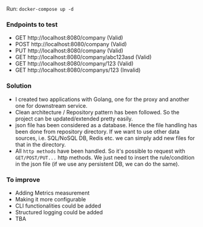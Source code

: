 Run: `docker-compose up -d`

### Endpoints to test

- GET http://localhost:8080/company (Valid)
- POST http://localhost:8080/company (Valid)
- PUT http://localhost:8080/company (Valid)
- GET http://localhost:8080/company/abc123asd (Valid)
- GET http://localhost:8080/company/123 (Valid)
- GET http://localhost:8080/companys/123 (Invalid)


### Solution

- I created two applications with Golang, one for the proxy and another one for downstream service. 
- Clean architecture / Repository pattern has been followed. So the project can be updated/extended pretty easily. 
- json file has been considered as a database. Hence the file handling has been done from repository directory. If we want to use other data sources, i.e. SQL/NoSQL DB, Redis etc. we can simply add new files for that in the directory.
- All `http methods` have been handled. So it's possible to request with `GET/POST/PUT...` http methods. We just need to insert the rule/condition in the json file (if we use any persistent DB, we can do the same).

### To improve

- Adding Metrics measurement 
- Making it more configurable
- CLI functionalities could be added
- Structured logging could be added
- TBA